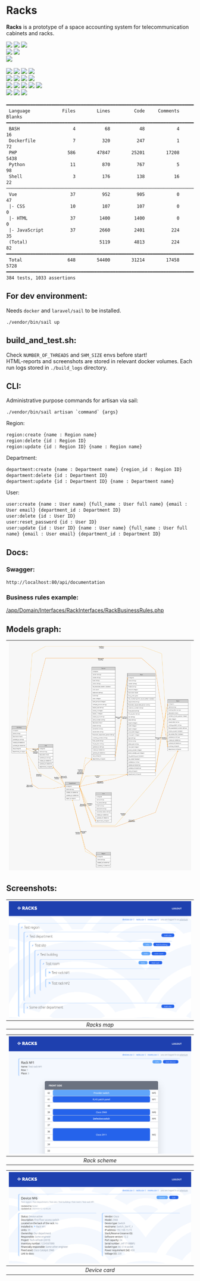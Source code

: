 # Racks
**Racks** is a prototype of a space accounting system for telecommunication cabinets and racks.  

![](https://img.shields.io/badge/PHP-8.1-%23625c98) ![](https://img.shields.io/badge/Laravel-10-%23c6302b) ![](https://img.shields.io/badge/MySQL-8.0-%23336791)  
![](https://img.shields.io/badge/Vue.js-3.2-%2342b883) ![](https://img.shields.io/badge/TailwindCSS-3.2-%230ea5e9)  
![](https://img.shields.io/badge/Python-3.10-blue)


![](https://img.shields.io/badge/sail-grey) ![](https://img.shields.io/badge/larastan-grey) ![](https://img.shields.io/badge/telescope-grey) ![](https://img.shields.io/badge/pint-grey)  
![](https://img.shields.io/badge/phpunit-grey) ![](https://img.shields.io/badge/phpMyAdmin-grey) ![](https://img.shields.io/badge/tymon/jwt--auth-grey) ![](https://img.shields.io/badge/darkaonline/l5--swagger-grey)  
![](https://img.shields.io/badge/unittest-grey) ![](https://img.shields.io/badge/selenium-grey) ![](https://img.shields.io/badge/concurrent.futures-grey) ![](https://img.shields.io/badge/html--testRunner-grey) ![](https://img.shields.io/badge/selenium%20grid-grey)    
![](https://img.shields.io/badge/vuelidate-grey) ![](https://img.shields.io/badge/axios-grey) ![](https://img.shields.io/badge/vuex-grey) 

```
━━━━━━━━━━━━━━━━━━━━━━━━━━━━━━━━━━━━━━━━━━━━━━━━━━━━━━━━━━━━━━━━━━━━━━━━━━━━━━━
 Language            Files        Lines         Code     Comments       Blanks
━━━━━━━━━━━━━━━━━━━━━━━━━━━━━━━━━━━━━━━━━━━━━━━━━━━━━━━━━━━━━━━━━━━━━━━━━━━━━━━
 BASH                    4           68           48            4           16
 Dockerfile              7          320          247            1           72
 PHP                   586        47847        25201        17208         5438
 Python                 11          870          767            5           98
 Shell                   3          176          138           16           22
───────────────────────────────────────────────────────────────────────────────
 Vue                    37          952          905            0           47
 |- CSS                 10          107          107            0            0
 |- HTML                37         1400         1400            0            0
 |- JavaScript          37         2660         2401          224           35
 (Total)                           5119         4813          224           82
━━━━━━━━━━━━━━━━━━━━━━━━━━━━━━━━━━━━━━━━━━━━━━━━━━━━━━━━━━━━━━━━━━━━━━━━━━━━━━━
 Total                 648        54400        31214        17458         5728
━━━━━━━━━━━━━━━━━━━━━━━━━━━━━━━━━━━━━━━━━━━━━━━━━━━━━━━━━━━━━━━━━━━━━━━━━━━━━━━
384 tests, 1033 assertions
```

## For dev environment:
Needs `docker` and `laravel/sail` to be installed.
```
./vendor/bin/sail up
```

## build_and_test.sh:

Check `NUMBER_OF_THREADS` and `SHM_SIZE` envs before start!  
HTML-reports and screenshots are stored in relevant docker volumes. Each run logs stored in `./build_logs` directory.

## CLI:
Administrative purpose commands for artisan via sail:
```
./vendor/bin/sail artisan `command` {args}
```
Region:
```
region:create {name : Region name}
region:delete {id : Region ID}
region:update {id : Region ID} {name : Region name}
```
Department:
```
department:create {name : Department name} {region_id : Region ID}
department:delete {id : Department ID}
department:update {id : Department ID} {name : Department name}
```
User:
```
user:create {name : User name} {full_name : User full name} {email : User email} {department_id : Department ID}
user:delete {id : User ID}
user:reset_password {id : User ID}
user:update {id : User ID} {name : User name} {full_name : User full name} {email : User email} {department_id : Department ID}
```

## Docs:
### Swagger:
```
http://localhost:80/api/documentation
```
### Business rules example:
[/app/Domain/Interfaces/RackInterfaces/RackBusinessRules.php](/app/Domain/Interfaces/RackInterfaces/RackBusinessRules.php)

## Models graph:
| ![graph](graph.png) |
|:-------------------:|

## Screenshots:
| ![tree](./screens/tree.png) |
|:--:| 
| *Racks map* |

| ![rack](./screens/rack.png) |
|:--:| 
| *Rack scheme* |

| ![device](./screens/device.png) |
|:--:| 
| *Device card* |



